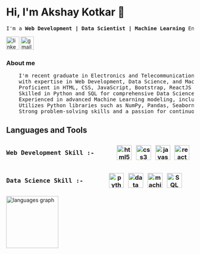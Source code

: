 <!DOCTYPE html>
<html lang="en">

<head>
  <meta charset="UTF-8">
  <meta name="viewport" content="width=device-width, initial-scale=1.0">
</head>

<body>
  <h1 align="left">Hi, I'm Akshay Kotkar 👋</h1>

  <pre align="left">I'm a <b>Web Development | Data Scientist | Machine Learning</b> Engineer</pre>

  <div>
    <a href="https://www.linkedin.com/in/akshaykotkar" target="_blank"><img
        src="https://img.shields.io/static/v1?message=LinkedIn&logo=linkedin&label=&color=0077B5&logoColor=white&labelColor=&style=for-the-badge"
        height="35" alt="linkedin logo" /></a>
    <a href="https://mail.google.com/mail/u/1/?view=cm&fs=1&to=akshaykotkar812@gmail.com&tf=1" target="_blank"><img
        src="https://img.shields.io/static/v1?message=Gmail&logo=gmail&label=&color=D14836&logoColor=white&labelColor=&style=for-the-badge"
        height="35" alt="gmail logo" />
  </div></a>
  </div>

  <h3 align="left">About me</h3>

  <pre align="left">
    I'm recent graduate in Electronics and Telecommunication from Savitribai Phule Pune University 
    with expertise in Web Development, Data Science, and Machine Learning.
    Proficient in HTML, CSS, JavaScript, Bootstrap, ReactJS for creating user-friendly web applications.
    Skilled in Python and SQL for comprehensive Data Science and Machine Learning tasks.
    Experienced in advanced Machine Learning modeling, including Natural Language Processing (NLP) solutions.
    Utilizes Python libraries such as NumPy, Pandas, Seaborn, Scikit-Learn, StatsModels, and NLTK.
    Strong problem-solving skills and a passion for continuous learning and improvement. </pre>

  <h2 align="left">Languages and Tools</h2>

  <div align="left">
  <h3 style="text-align: center; display: flex; align-items: center;">
    <pre>Web Development Skill :-       </pre>
    <img src="https://cdn.jsdelivr.net/gh/devicons/devicon/icons/html5/html5-original.svg" height="40" alt="html5 logo" />
    <img width="12" />
    <img src="https://cdn.jsdelivr.net/gh/devicons/devicon/icons/css3/css3-original.svg" height="40" alt="css3 logo" />
    <img width="12" />
    <img src="https://cdn.jsdelivr.net/gh/devicons/devicon/icons/javascript/javascript-original.svg" height="40"
      alt="javascript logo" />
    <img width="12" />
    <img src="https://cdn.jsdelivr.net/gh/devicons/devicon/icons/react/react-original.svg" height="40"
      alt="react logo" />
    <img width="12" />
    </h3>

  <h3 style="text-align: center; display: flex; align-items: center;">
      <pre>Data Science Skill :-       </pre>
      <img src="https://cdn.jsdelivr.net/gh/devicons/devicon/icons/python/python-original.svg" height="40"
        alt="python logo" />
      <img width="12" />
      <img src="https://insidebigdata.com/wp-content/uploads/2019/04/DataScience_shutterstock_1054542323.jpg"
        height="40" alt="data science logo" />
      <img width="12" />
      <img src="https://i.pinimg.com/originals/6f/d8/3f/6fd83f6c101f85bb417448302daedfb9.png" height="40"
        alt="machine learning logo" />
      <img width="12" />
      <img
        src="https://library.kissclipart.com/20181123/oyq/kissclipart-sql-db-clipart-microsoft-azure-sql-database-d8fe86afd77ee124.jpg"
        height="40" alt="SQL  logo" />
      <img width="12" />
  </div>
    
  <div>
    <img
      src="https://github-readme-stats.vercel.app/api/top-langs?username=akshaykotkar&locale=en&hide_title=false&layout=compact&card_width=320&langs_count=5&theme=dracula&hide_border=false"
      height="140" alt="languages graph" />
  </div>

</body>

</html>
